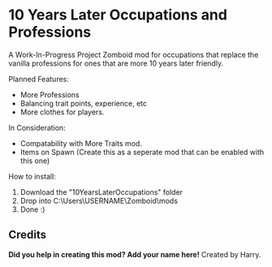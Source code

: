 # 10 Years Later Occupations and Professions
A Work-In-Progress Project Zomboid mod for occupations that replace the vanilla professions for ones that are more 10 years later friendly.

Planned Features:
* More Professions
* Balancing trait points, experience, etc
* More clothes for players.

In Consideration:
* Compatability with More Traits mod.
* Items on Spawn (Create this as a seperate mod that can be enabled with this one)

How to install:
1. Download the "10YearsLaterOccupations" folder
2. Drop into C:\Users\USERNAME\Zomboid\mods
3. Done :)

## Credits
**Did you help in creating this mod? Add your name here!**
Created by Harry.
